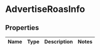 # AdvertiseRoasInfo

## Properties
Name | Type | Description | Notes
------------ | ------------- | ------------- | -------------
